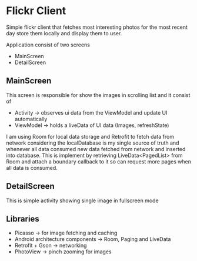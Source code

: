 Flickr Client
=============

Simple flickr client that fetches most interesting photos for the most recent day store them locally and display them to user.

Application consist of two screens

 - MainScreen
 - DetailScreen

## MainScreen
This screen is responsible for show the images in scrolling list and it consist of
 - Activity -> observes ui data from the ViewModel and update UI
   automatically
 - ViewModel -> holds a liveData of UI data (Images, refreshState)

I am using Room for local data storage and Retrofit to fetch data from network
	considering the localDatabase is my single source of truth and whenever all data consumed new data fetched from network and inserted into database.
	This is implement by retrieving LiveData<PagedList<Image>> from Room and attach a boundary callback to it so can request more pages when all data is consumed.

## DetailScreen
This is simple activity showing single image in fullscreen mode

## Libraries

 - Picasso -> for image fetching and caching
 - Android architecture components -> Room, Paging and LiveData
 - Retrofit + Gson -> networking
 - PhotoView -> pinch zooming for images

